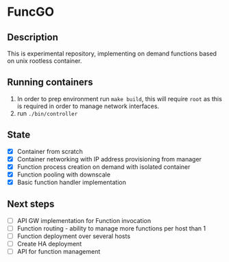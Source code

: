 # FuncGO
 
## Description

This is experimental repository, implementing on demand functions based on unix rootless container.

## Running containers 

1. In order to prep environment run `make build`, this will require `root` as this is required in order to manage network interfaces.
1. run `./bin/controller` 

## State

- [x] Container from scratch
- [x] Container networking with IP address provisioning from manager 
- [x] Function process creation on demand with isolated container
- [x] Function pooling with downscale
- [x] Basic function handler implementation

## Next steps

- [ ] API GW implementation for Function invocation
- [ ] Function routing - ability to manage more functions per host than 1
- [ ] Function deployment over several hosts
- [ ] Create HA deployment 
- [ ] API for function management 
